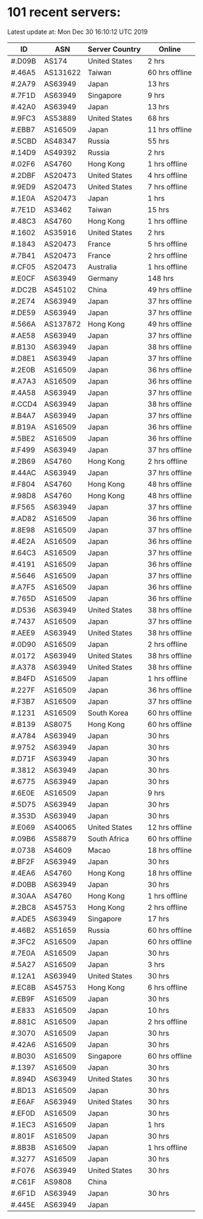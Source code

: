 # 101 recent servers:

Latest update at: Mon Dec 30 16:10:12 UTC 2019

| ID | ASN | Server Country | Online |
| -- | --- | -------------- | ------ |
| #.D09B | AS174 | United States | 2 hrs |
| #.46A5 | AS131622 | Taiwan | 60 hrs offline |
| #.2A79 | AS63949 | Japan | 13 hrs |
| #.7F1D | AS63949 | Singapore | 9 hrs |
| #.42A0 | AS63949 | Japan | 13 hrs |
| #.9FC3 | AS53889 | United States | 68 hrs |
| #.EBB7 | AS16509 | Japan | 11 hrs offline |
| #.5CBD | AS48347 | Russia | 55 hrs |
| #.14D9 | AS49392 | Russia | 2 hrs |
| #.02F6 | AS4760 | Hong Kong | 1 hrs offline |
| #.2DBF | AS20473 | United States | 4 hrs offline |
| #.9ED9 | AS20473 | United States | 7 hrs offline |
| #.1E0A | AS20473 | Japan | 1 hrs |
| #.7E1D | AS3462 | Taiwan | 15 hrs |
| #.48C3 | AS4760 | Hong Kong | 1 hrs offline |
| #.1602 | AS35916 | United States | 2 hrs |
| #.1843 | AS20473 | France | 5 hrs offline |
| #.7B41 | AS20473 | France | 2 hrs offline |
| #.CF05 | AS20473 | Australia | 1 hrs offline |
| #.E0CF | AS63949 | Germany | 148 hrs |
| #.DC2B | AS45102 | China | 49 hrs offline |
| #.2E74 | AS63949 | Japan | 37 hrs offline |
| #.DE59 | AS63949 | Japan | 37 hrs offline |
| #.566A | AS137872 | Hong Kong | 49 hrs offline |
| #.AE58 | AS63949 | Japan | 37 hrs offline |
| #.B130 | AS63949 | Japan | 38 hrs offline |
| #.D8E1 | AS63949 | Japan | 37 hrs offline |
| #.2E0B | AS16509 | Japan | 36 hrs offline |
| #.A7A3 | AS16509 | Japan | 36 hrs offline |
| #.4A58 | AS63949 | Japan | 37 hrs offline |
| #.CCD4 | AS63949 | Japan | 38 hrs offline |
| #.B4A7 | AS63949 | Japan | 37 hrs offline |
| #.B19A | AS16509 | Japan | 36 hrs offline |
| #.5BE2 | AS16509 | Japan | 36 hrs offline |
| #.F499 | AS63949 | Japan | 37 hrs offline |
| #.2B69 | AS4760 | Hong Kong | 2 hrs offline |
| #.44AC | AS63949 | Japan | 37 hrs offline |
| #.F804 | AS4760 | Hong Kong | 48 hrs offline |
| #.98D8 | AS4760 | Hong Kong | 48 hrs offline |
| #.F565 | AS63949 | Japan | 37 hrs offline |
| #.AD82 | AS16509 | Japan | 36 hrs offline |
| #.8E98 | AS16509 | Japan | 37 hrs offline |
| #.4E2A | AS16509 | Japan | 36 hrs offline |
| #.64C3 | AS16509 | Japan | 37 hrs offline |
| #.4191 | AS16509 | Japan | 36 hrs offline |
| #.5646 | AS16509 | Japan | 37 hrs offline |
| #.A7F5 | AS16509 | Japan | 36 hrs offline |
| #.765D | AS16509 | Japan | 36 hrs offline |
| #.D536 | AS63949 | United States | 38 hrs offline |
| #.7437 | AS16509 | Japan | 37 hrs offline |
| #.AEE9 | AS63949 | United States | 38 hrs offline |
| #.0D90 | AS16509 | Japan | 2 hrs offline |
| #.0172 | AS63949 | United States | 38 hrs offline |
| #.A378 | AS63949 | United States | 38 hrs offline |
| #.B4FD | AS16509 | Japan | 1 hrs offline |
| #.227F | AS16509 | Japan | 36 hrs offline |
| #.F3B7 | AS16509 | Japan | 37 hrs offline |
| #.1231 | AS16509 | South Korea | 60 hrs offline |
| #.B139 | AS8075 | Hong Kong | 60 hrs offline |
| #.A784 | AS63949 | Japan | 30 hrs |
| #.9752 | AS63949 | Japan | 30 hrs |
| #.D71F | AS63949 | Japan | 30 hrs |
| #.3812 | AS63949 | Japan | 30 hrs |
| #.6775 | AS63949 | Japan | 30 hrs |
| #.6E0E | AS16509 | Japan | 9 hrs |
| #.5D75 | AS63949 | Japan | 30 hrs |
| #.353D | AS63949 | Japan | 30 hrs |
| #.E069 | AS40065 | United States | 12 hrs offline |
| #.09B6 | AS58879 | South Africa | 60 hrs offline |
| #.0738 | AS4609 | Macao | 18 hrs offline |
| #.BF2F | AS63949 | Japan | 30 hrs |
| #.4EA6 | AS4760 | Hong Kong | 18 hrs offline |
| #.D0BB | AS63949 | Japan | 30 hrs |
| #.30AA | AS4760 | Hong Kong | 1 hrs offline |
| #.2BC8 | AS45753 | Hong Kong | 2 hrs offline |
| #.ADE5 | AS63949 | Singapore | 17 hrs |
| #.46B2 | AS51659 | Russia | 60 hrs offline |
| #.3FC2 | AS16509 | Japan | 60 hrs offline |
| #.7E0A | AS16509 | Japan | 30 hrs |
| #.5A27 | AS16509 | Japan | 3 hrs |
| #.12A1 | AS63949 | United States | 30 hrs |
| #.EC8B | AS45753 | Hong Kong | 6 hrs offline |
| #.EB9F | AS16509 | Japan | 30 hrs |
| #.E833 | AS16509 | Japan | 10 hrs |
| #.881C | AS16509 | Japan | 2 hrs offline |
| #.3070 | AS16509 | Japan | 30 hrs |
| #.42A6 | AS16509 | Japan | 30 hrs |
| #.B030 | AS16509 | Singapore | 60 hrs offline |
| #.1397 | AS16509 | Japan | 30 hrs |
| #.894D | AS63949 | United States | 30 hrs |
| #.BD13 | AS16509 | Japan | 30 hrs |
| #.E6AF | AS63949 | United States | 30 hrs |
| #.EF0D | AS16509 | Japan | 30 hrs |
| #.1EC3 | AS16509 | Japan | 1 hrs |
| #.801F | AS16509 | Japan | 30 hrs |
| #.8B3B | AS16509 | Japan | 1 hrs offline |
| #.3277 | AS16509 | Japan | 30 hrs |
| #.F076 | AS63949 | United States | 30 hrs |
| #.C61F | AS9808 | China | |
| #.6F1D | AS63949 | Japan | 30 hrs |
| #.445E | AS63949 | Japan | |

